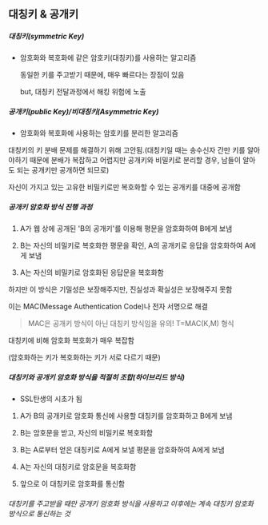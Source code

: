 ## 대칭키 & 공개키



##### 대칭키(symmetric Key)

- 암호화와 복호화에 같은 암호키(대칭키)를 사용하는 알고리즘
  
  동일한 키를 주고받기 때문에, 매우 빠르다는 장점이 있음
  
  but, 대칭키 전달과정에서 해킹 위험에 노출



##### 공개키(public Key)/비대칭키(Asymmetric Key)

- 암호화와 복호화에 사용하는 암호키를 분리한 알고리즘

대칭키의 키 분배 문제를 해결하기 위해 고안됨.(대칭키일 때는 송수신자 간만 키를 알아야하기 때문에 분배가 복잡하고 어렵지만 공개키와 비밀키로 분리할 경우, 남들이 알아도 되는 공개키만 공개하면 되므로)

자신이 가지고 있는 고유한 비밀키로만 복호화할 수 있는 공개키를 대중에 공개함





##### 공개키 암호화 방식 진행 과정

1. A가 웹 상에 공개된 'B의 공개키'를 이용해 평문을 암호화하여 B에게 보냄

2. B는 자신의 비밀키로 복호화한 평문을 확인, A의 공개키로 응답을 암호화하여 A에게 보냄

3. A는 자신의 비밀키로 암호화된 응답문을 복호화함

하지만 이 방식은 기밀성은 보장해주지만, 진실성과 확실성은 보장해주지 못함

이는 MAC(Message Authentication Code)나 전자 서명으로 해결

> MAC은 공개키 방식이 아닌 대칭키 방식임을 유의! T=MAC(K,M) 형식



대칭키에 비해 암호화 복호화가 매우 복잡함

(암호화하는 키가 복호화하는 키가 서로 다르기 때문)



##### 대칭키와 공개키 암호화 방식을 적절히 조합(하이브리드 방식)

- SSL탄생의 시초가 됨
1. A가 B의 공개키로 암호화 통신에 사용할 대칭키를 암호화하고 B에게 보냄

2. B는 암호문을 받고, 자신의 비밀키로 복호화함

3. B는 A로부터 얻은 대칭키로 A에게 보낼 평문을 암호화하여 A에게 보냄

4. A는 자신의 대칭키로 암호문을 복호화함

5. 앞으로 이 대칭키로 암호화를 통신함

###### 대칭키를 주고받을 때만 공개키 암호화 방식을 사용하고 이후에는 계속 대칭키 암호화 방식으로 통신하는 것
